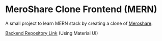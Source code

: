 # MeroShare Clone Frontend (MERN)

A small project to learn MERN stack by creating a clone of [Meroshare](https:///meroshare.cdsc.com.np).

[Backend Repository Link]() (Using Material UI)
